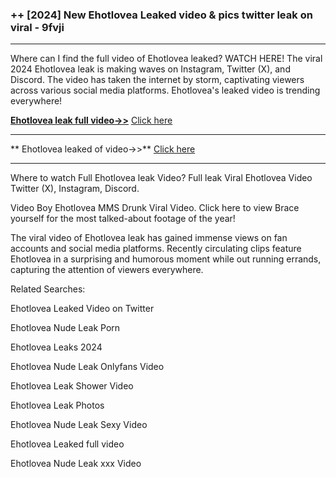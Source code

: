 ### ++ [2024] New  Ehotlovea Leaked video & pics twitter leak on viral - 9fvji
----------

Where can I find the full video of  Ehotlovea leaked? WATCH HERE! The viral 2024  Ehotlovea leak is making waves on Instagram, Twitter (X), and Discord. The video has taken the internet by storm, captivating viewers across various social media platforms.  Ehotlovea's leaked video is trending everywhere!


**[ Ehotlovea leak full video->>](http://wildbook.top/wildbook8git)** [Click here](http://wildbook.top/wildbook8git)

----------


** Ehotlovea leaked of video->>** [Click here](http://wildbook.top/wildbook8git)

----------


Where to watch Full  Ehotlovea leak Video? Full leak Viral  Ehotlovea Video Twitter (X), Instagram, Discord.

Video Boy  Ehotlovea MMS Drunk Viral Video. Click here to view Brace yourself for the most talked-about footage of the year!

The viral video of  Ehotlovea leak has gained immense views on fan accounts and social media platforms. Recently circulating clips feature  Ehotlovea in a surprising and humorous moment while out running errands, capturing the attention of viewers everywhere.




Related Searches:

 Ehotlovea Leaked Video on Twitter

 Ehotlovea Nude Leak Porn

 Ehotlovea Leaks 2024

 Ehotlovea Nude Leak Onlyfans Video

 Ehotlovea Leak Shower Video

 Ehotlovea Leak Photos

 Ehotlovea Nude Leak Sexy Video

 Ehotlovea Leaked full video

 Ehotlovea Nude Leak xxx Video

